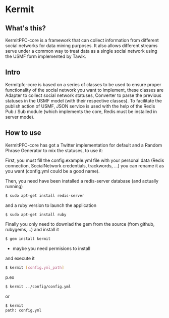 # Kermit

## What's this?

KermitPFC-core is a framework that can collect information from different social networks for data mining purposes. 
It also allows different streams serve under a common way to treat data as a single social network using the USMF form implemented by Tawlk.


## Intro

Kermitpfc-core is based on a series of classes to be used to ensure proper functionality of the social network you want to implement, these classes are Adapter to collect social network statuses, Converter to parse the previous statuses in the USMF model (with their respective classes). To facilitate the publish action of USMF, JSON service is used with the help of the Redis Pub / Sub module (which implements the core, Redis must be installed in server mode).


## How to use

KermitPFC-core has got a Twitter implementation for default and a Random Phrase Generator to mix the statuses, to use it:

First, you must fill the config.example.yml file with your personal data (Redis connection, SocialNetwork credentials, trackwords, ...) you can rename it as you want (config.yml could be a good name).

Then, you need have been installed a redis-server database (and actually running)

```bash
$ sudo apt-get install redis-server
```

and a ruby version to launch the application

```bash
$ sudo apt-get install ruby
```
Finally you only need to downlad the gem from the source (from github, rubygems,...) and install it

```bash
$ gem install kermit
```

* maybe you need permisions to install

and execute it

```bash
$ kermit [config.yml_path]
```
p.ex

```bash
$ kermit ../config/config.yml
```

or

```bash
$ kermit
path: config.yml
```